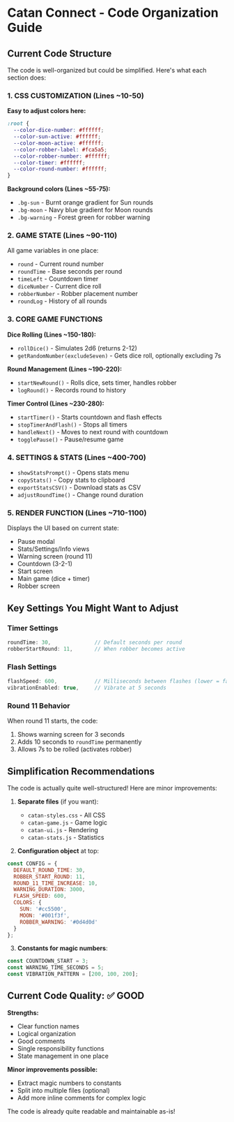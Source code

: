 # Catan Connect - Code Organization Guide

## Current Code Structure

The code is well-organized but could be simplified. Here's what each section does:

### 1. CSS CUSTOMIZATION (Lines ~10-50)
**Easy to adjust colors here:**
```css
:root {
  --color-dice-number: #ffffff;
  --color-sun-active: #ffffff;
  --color-moon-active: #ffffff;
  --color-robber-label: #fca5a5;
  --color-robber-number: #ffffff;
  --color-timer: #ffffff;
  --color-round-number: #ffffff;
}
```

**Background colors (Lines ~55-75):**
- `.bg-sun` - Burnt orange gradient for Sun rounds
- `.bg-moon` - Navy blue gradient for Moon rounds
- `.bg-warning` - Forest green for robber warning

### 2. GAME STATE (Lines ~90-110)
All game variables in one place:
- `round` - Current round number
- `roundTime` - Base seconds per round
- `timeLeft` - Countdown timer
- `diceNumber` - Current dice roll
- `robberNumber` - Robber placement number
- `roundLog` - History of all rounds

### 3. CORE GAME FUNCTIONS

**Dice Rolling (Lines ~150-180):**
- `rollDice()` - Simulates 2d6 (returns 2-12)
- `getRandomNumber(excludeSeven)` - Gets dice roll, optionally excluding 7s

**Round Management (Lines ~190-220):**
- `startNewRound()` - Rolls dice, sets timer, handles robber
- `logRound()` - Records round to history

**Timer Control (Lines ~230-280):**
- `startTimer()` - Starts countdown and flash effects
- `stopTimerAndFlash()` - Stops all timers
- `handleNext()` - Moves to next round with countdown
- `togglePause()` - Pause/resume game

### 4. SETTINGS & STATS (Lines ~400-700)
- `showStatsPrompt()` - Opens stats menu
- `copyStats()` - Copy stats to clipboard
- `exportStatsCSV()` - Download stats as CSV
- `adjustRoundTime()` - Change round duration

### 5. RENDER FUNCTION (Lines ~710-1100)
Displays the UI based on current state:
- Pause modal
- Stats/Settings/Info views
- Warning screen (round 11)
- Countdown (3-2-1)
- Start screen
- Main game (dice + timer)
- Robber screen

## Key Settings You Might Want to Adjust

### Timer Settings
```javascript
roundTime: 30,              // Default seconds per round
robberStartRound: 11,       // When robber becomes active
```

### Flash Settings
```javascript
flashSpeed: 600,            // Milliseconds between flashes (lower = faster)
vibrationEnabled: true,     // Vibrate at 5 seconds
```

### Round 11 Behavior
When round 11 starts, the code:
1. Shows warning screen for 3 seconds
2. Adds 10 seconds to `roundTime` permanently
3. Allows 7s to be rolled (activates robber)

## Simplification Recommendations

The code is actually quite well-structured! Here are minor improvements:

1. **Separate files** (if you want):
   - `catan-styles.css` - All CSS
   - `catan-game.js` - Game logic
   - `catan-ui.js` - Rendering
   - `catan-stats.js` - Statistics

2. **Configuration object** at top:
```javascript
const CONFIG = {
  DEFAULT_ROUND_TIME: 30,
  ROBBER_START_ROUND: 11,
  ROUND_11_TIME_INCREASE: 10,
  WARNING_DURATION: 3000,
  FLASH_SPEED: 600,
  COLORS: {
    SUN: '#cc5500',
    MOON: '#001f3f',
    ROBBER_WARNING: '#0d4d0d'
  }
};
```

3. **Constants for magic numbers**:
```javascript
const COUNTDOWN_START = 3;
const WARNING_TIME_SECONDS = 5;
const VIBRATION_PATTERN = [200, 100, 200];
```

## Current Code Quality: ✅ GOOD

**Strengths:**
- Clear function names
- Logical organization
- Good comments
- Single responsibility functions
- State management in one place

**Minor improvements possible:**
- Extract magic numbers to constants
- Split into multiple files (optional)
- Add more inline comments for complex logic

The code is already quite readable and maintainable as-is!

